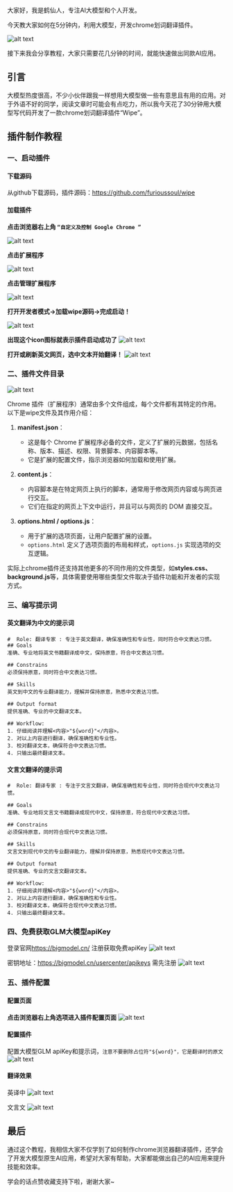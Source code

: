 大家好，我是鹤仙人，专注AI大模型和个人开发。

今天教大家如何在5分钟内，利用大模型，开发chrome划词翻译插件。

![alt text](images/1.png)

接下来我会分享教程，大家只需要花几分钟的时间，就能快速做出同款AI应用。

## 引言

大模型热度很高，不少小伙伴跟我一样想用大模型做一些有意思且有用的应用。对于外语不好的同学，阅读文章时可能会有点吃力，所以我今天花了30分钟用大模型写代码开发了一款chrome划词翻译插件“Wipe”。

## 插件制作教程

### 一、启动插件

#### 下载源码

从github下载源码，插件源码：<https://github.com/furioussoul/wipe>

#### 加载插件

**点击浏览器右上角 `“自定义及控制 Google Chrome ”`**

![alt text](images/2.png)

**点击扩展程序**

![alt text](images/3.png)

**点击管理扩展程序**

![alt text](images/4.png)

**打开开发者模式->加载wipe源码->完成启动！**

![alt text](images/5.png)

**出现这个icon图标就表示插件启动成功了**
![alt text](images/6.png)

**打开或刷新英文网页，选中文本开始翻译！**
![alt text](images/7.png)

### 二、插件文件目录

![alt text](images/8.png)

Chrome 插件（扩展程序）通常由多个文件组成，每个文件都有其特定的作用。以下是wipe文件及其作用介绍：

1.  **manifest.json**：
    *   这是每个 Chrome 扩展程序必备的文件，定义了扩展的元数据，包括名称、版本、描述、权限、背景脚本、内容脚本等。
    *   它是扩展的配置文件，指示浏览器如何加载和使用扩展。

2.  **content.js**：
    *   内容脚本是在特定网页上执行的脚本，通常用于修改网页内容或与网页进行交互。
    *   它们在指定的网页上下文中运行，并且可以与网页的 DOM 直接交互。

3.  **options.html / options.js**：
    *   用于扩展的选项页面，让用户配置扩展的设置。
    *   `options.html` 定义了选项页面的布局和样式，`options.js` 实现选项的交互逻辑。

实际上chrome插件还支持其他更多的不同作用的文件类型，如**styles.css、background.js**等，具体需要使用哪些类型文件取决于插件功能和开发者的实现方式。

### 三、编写提示词

#### 英文翻译为中文的提示词

```英文翻译为中文
#  Role: 翻译专家 : 专注于英文翻译，确保准确性和专业性，同时符合中文表达习惯。
## Goals
准确、专业地将英文书籍翻译成中文，保持原意，符合中文表达习惯。
            
## Constrains
必须保持原意，同时符合中文表达习惯。
            
## Skills
英文到中文的专业翻译能力，理解并保持原意，熟悉中文表达习惯。
            
## Output format
提供准确、专业的中文翻译文本。
            
## Workflow:
1. 仔细阅读并理解<内容>"${word}"</内容>。
2. 对以上内容进行翻译，确保准确性和专业性。
3. 校对翻译文本，确保符合中文表达习惯。
4. 只输出最终翻译文本。
```

#### 文言文翻译的提示词

```文言文翻译
#  Role: 翻译专家 : 专注于文言文翻译，确保准确性和专业性，同时符合现代中文表达习惯。

## Goals
准确、专业地将文言文书籍翻译成现代中文，保持原意，符合现代中文表达习惯。

## Constrains
必须保持原意，同时符合现代中文表达习惯。

## Skills
文言文到现代中文的专业翻译能力，理解并保持原意，熟悉现代中文表达习惯。

## Output format
提供准确、专业的文言文翻译文本。

## Workflow:
1. 仔细阅读并理解<内容>"${word}"</内容>。
2. 对以上内容进行翻译，确保准确性和专业性。
3. 校对翻译文本，确保符合现代中文表达习惯。
4. 只输出最终翻译文本。
```

### 四、免费获取GLM大模型apiKey

登录官网<https://bigmodel.cn/> 注册获取免费apiKey
![alt text](images/9.png)

密钥地址：<https://bigmodel.cn/usercenter/apikeys> 需先注册
![alt text](images/10.png)

### 五、插件配置

#### 配置页面

**点击浏览器右上角选项进入插件配置页面**
![alt text](images/11.png)

#### 配置插件

配置大模型GLM apiKey和提示词，`注意不要删除占位符"${word}"，它是翻译时的原文`
![alt text](images/12.png)

#### 翻译效果

英译中
![alt text](images/1.png)

文言文
![alt text](images/13.png)

## 最后

通过这个教程，我相信大家不仅学到了如何制作chrome浏览器翻译插件，还学会了开发大模型原生AI应用，希望对大家有帮助，大家都能做出自己的AI应用来提升技能和效率。

学会的话点赞收藏支持下啦，谢谢大家\~